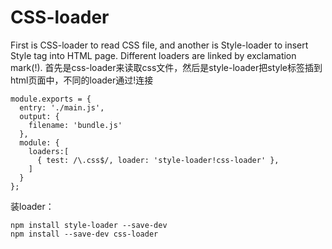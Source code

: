# CSS-loader
First is CSS-loader to read CSS file, and another is Style-loader to insert Style tag into HTML page. Different loaders are linked by exclamation mark(!).
首先是css-loader来读取css文件，然后是style-loader把style标签插到html页面中，不同的loader通过!连接

    module.exports = {
	  entry: './main.js',
	  output: {
	    filename: 'bundle.js'
	  },
	  module: {
	    loaders:[
	      { test: /\.css$/, loader: 'style-loader!css-loader' },
	    ]
	  }
	};
装loader：

    npm install style-loader --save-dev
	npm install --save-dev css-loader